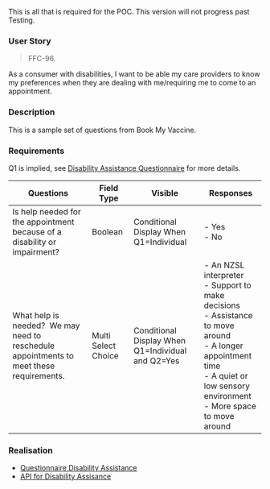 This is all that is required for the POC. This version will not progress past Testing.

### User Story

> FFC-96.

As a consumer with disabilities, I want to be able my care providers to know my preferences when they are dealing with me/requiring me to come to an appointment.

### Description

This is a sample set of questions from Book My Vaccine.

### Requirements

Q1 is implied, see [Disability Assistance Questionnaire](/Questionnaire-DisabilityAssistanceQuestionnaire.html) for more details.

Questions | Field Type | Visible | Responses
----------|------------|---------|----------
Is help needed for the appointment because of a disability or impairment? | Boolean | Conditional Display When Q1=Individual | - Yes<br/> - No
What help is needed?    We may need to reschedule appointments to meet these requirements. | Multi Select Choice | Conditional Display When Q1=Individual and Q2=Yes | - An NZSL interpreter<br/> - Support to make decisions<br/> - Assistance to move around<br/> - A longer appointment time<br/> - A quiet or low sensory environment<br/> - More space to move around

### Realisation

- [Questionnaire Disability Assistance](Questionnaire-DisabilityAssistanceQuestionnaire.html)
- [API for Disability Assisance](CapabilityStatement-DisabilityAssistanceCapabilityStatement.html)
